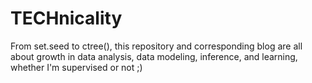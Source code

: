 # TECHnicality
From set.seed to ctree(), this repository and corresponding blog are all about growth in data analysis, data modeling, inference, and learning, whether I'm supervised or not ;) 
